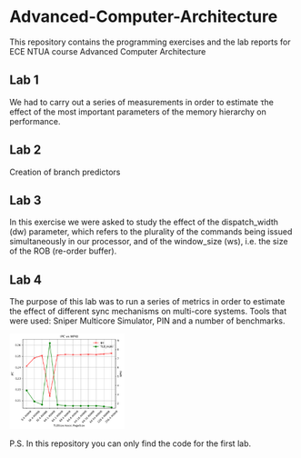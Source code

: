# Advanced-Computer-Architecture

This repository contains the programming exercises and the lab reports for ECE NTUA course Advanced Computer Architecture </br>

## Lab 1 
We had to carry out a series of measurements in order to estimate τhe effect of the most important parameters of the memory hierarchy on performance.
## Lab 2 
Creation of branch predictors
## Lab 3 
In this exercise we were asked to study the effect of the dispatch_width (dw) parameter, which refers to the plurality of the commands being issued simultaneously in our processor, and of the window_size (ws), i.e. the size of the ROB (re-order buffer).
## Lab 4 
The purpose of this lab was to run a series of metrics in order to estimate the effect of different sync mechanisms on multi-core systems.
Tools that were used: Sniper Multicore Simulator, PIN and a number of benchmarks.
 
<img src="/images/TLB_streamcluster.png" width="40%" height ="40%">
 
P.S. In this repository you can only find the code for the first lab. 
